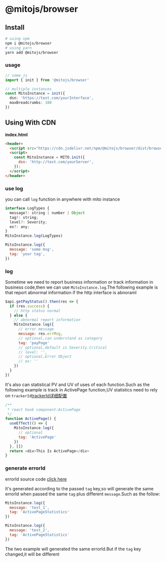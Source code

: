 # @mitojs/browser



## Install

```bash
# using npm
npm i @mitojs/browser
# using yarn
yarn add @mitojs/browser
```


### usage

```typescript
// some.js
import { init } from '@mitojs/browser'

// multiple instances
const MitoInstance = init({
  dsn: 'https://test.com/yourInterface',
  maxBreadcrumbs: 100
})
```

## Using With CDN
**index.html**

```html
<header>
  <script src="https://cdn.jsdelivr.net/npm/@mitojs/browser/dist/browser.min.js"></script>
  <script>
    const MitoInstance = MITO.init({
      dsn: 'http://test.com/yourServer',
    });
  </script>
</header>
```

### use log
you can call `log` function in anywhere with mito instance

```js
interface LogTypes {
  message?: string | number | Object
  tag?: string;
  level?: Severity;
  ex?: any;
}
MitoInstance.log(LogTypes)
```

```js
MitoInstance.log({
  message: 'some msg',
  tag: 'your tag',
})
```

### log
Sometime we need to report business information or track information in business code,then we can use `MitoInstance.log`.The following example is that report abnormal information if the http interface is abnoraml
```js
$api.getPayStatus().then(res => {
  if (res.success) {
    // http status normal
  } else {
    // abnormal report information
    MitoInstance.log({
      // error message
      message: res.errMsg,
      // optional,can understand as category
      tag: 'payPage'
      // optional,default is Severity.Critical
      // level: '',
      // optional,Error Object
      // ex: ''
    })
  }
})
```

It's also can statistical PV and UV of uses of each function.Such as the following example is track in ActivePage function,UV statistics need to rely on `trackerId`[trackerId详细配置](https://github.com/mitojs/mitojs/blob/master/docs/option.md#backtrackerid)
```js
/**
 * react hook component:ActivePage
 */
function ActivePage() {
  useEffect(() => {
    MitoInstance.log({
      // optional
      tag: 'ActivePage'
    })
  }, [])
  return <div>This Is ActivePage</div>
}
```


### generate errorId
errorId source code [click here](https://github.com/mitojs/mitojs/blob/master/packages/utils/src/errorId.ts)

It's generated according to the passed `tag` key,so will generate the same errorId when passed the same `tag` plus different `message`.Such as the follow:

```js
MitoInstance.log({
  message: 'test_1',
  tag: 'ActivePageStatistics'
})
```

```js
MitoInstance.log({
  message: 'test_2',
  tag: 'ActivePageStatistics'
})
```
The two example will generated the same errorId.But if the `tag` key changed,it will be different
